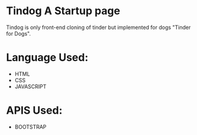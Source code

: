 # Tindog A Startup page
Tindog is only front-end cloning of tinder but implemented for dogs "Tinder for Dogs".

# Language Used:
- HTML
- CSS
- JAVASCRIPT

# APIS Used:
- BOOTSTRAP
